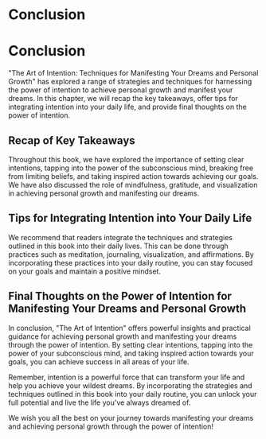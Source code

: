 # Conclusion

Conclusion
==========

"The Art of Intention: Techniques for Manifesting Your Dreams and Personal Growth" has explored a range of strategies and techniques for harnessing the power of intention to achieve personal growth and manifest your dreams. In this chapter, we will recap the key takeaways, offer tips for integrating intention into your daily life, and provide final thoughts on the power of intention.

Recap of Key Takeaways
----------------------

Throughout this book, we have explored the importance of setting clear intentions, tapping into the power of the subconscious mind, breaking free from limiting beliefs, and taking inspired action towards achieving our goals. We have also discussed the role of mindfulness, gratitude, and visualization in achieving personal growth and manifesting our dreams.

Tips for Integrating Intention into Your Daily Life
---------------------------------------------------

We recommend that readers integrate the techniques and strategies outlined in this book into their daily lives. This can be done through practices such as meditation, journaling, visualization, and affirmations. By incorporating these practices into your daily routine, you can stay focused on your goals and maintain a positive mindset.

Final Thoughts on the Power of Intention for Manifesting Your Dreams and Personal Growth
----------------------------------------------------------------------------------------

In conclusion, "The Art of Intention" offers powerful insights and practical guidance for achieving personal growth and manifesting your dreams through the power of intention. By setting clear intentions, tapping into the power of your subconscious mind, and taking inspired action towards your goals, you can achieve success in all areas of your life.

Remember, intention is a powerful force that can transform your life and help you achieve your wildest dreams. By incorporating the strategies and techniques outlined in this book into your daily routine, you can unlock your full potential and live the life you've always dreamed of.

We wish you all the best on your journey towards manifesting your dreams and achieving personal growth through the power of intention!